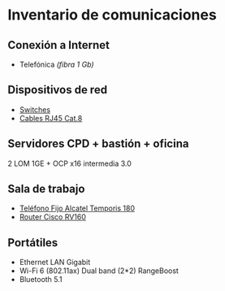 # Inventario de comunicaciones

## Conexión a Internet

- Telefónica *(fibra 1 Gb)*

## Dispositivos de red

- [Switches](https://www.router-switch.com/c1000-48t-4g-l.html)
- [Cables RJ45 Cat.8](https://www.pccomponentes.com/bematik-cable-de-red-s-ftp-rj45-cat8-10m)

## Servidores CPD + bastión + oficina

2 LOM 1GE + OCP x16 intermedia 3.0

## Sala de trabajo

- [Teléfono Fijo Alcatel Temporis 180](https://www.pccomponentes.com/alcatel-temporis-180-telefono-fijo-negro)
- [Router Cisco RV160](https://www.cisco.com/c/es_es/products/routers/rv160-vpn-router/index.html)

## Portátiles

- Ethernet LAN Gigabit
- Wi-Fi 6 (802.11ax) Dual band (2*2) RangeBoost
- Bluetooth 5.1
